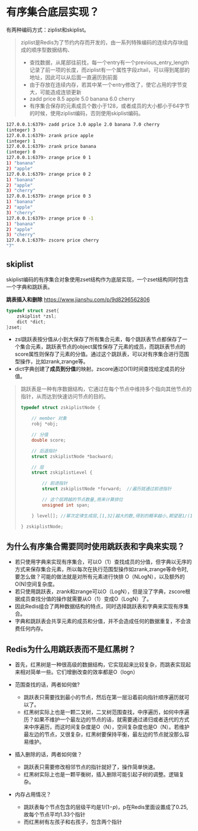 # 有序集合底层实现？

有两种编码方式：ziplist和skiplist。

> ziplist是Redis为了节约内存而开发的，由一系列特殊编码的连续内存块组成的顺序型数据结构、
>
> - 查找数据，从尾部往前找，每一个entry有一个previous_entry_length记录了前一项的长度，而ziplist有一个属性字段zltail，可以得到尾部的地址，因此可以从后面一直遍历到前面
> - 由于存放在连续内存，若其中某一个entry修改了，使它占用的字节变大，可能造成连锁更新
> - zadd price 8.5 apple 5.0 banana 6.0 cherry
> - 有序集合保存的元素成员个数小于128，或者成员的大小都小于64字节的时候，使用ziplist编码，否则使用skiplist编码。



```bash
127.0.0.1:6379> zadd price 3.0 apple 2.0 banana 7.0 cherry
(integer) 3
127.0.0.1:6379> zrank price apple
(integer) 1
127.0.0.1:6379> zrank price banana
(integer) 0
127.0.0.1:6379> zrange price 0 1
1) "banana"
2) "apple"
127.0.0.1:6379> zrange price 0 2
1) "banana"
2) "apple"
3) "cherry"
127.0.0.1:6379> zrange price 0 3
1) "banana"
2) "apple"
3) "cherry"
127.0.0.1:6379> zrange price 0 -1
1) "banana"
2) "apple"
3) "cherry"
127.0.0.1:6379> zscore price cherry
"7"
```





## skiplist

skiplist编码的有序集合对象使用zset结构作为底层实现，一个zset结构同时包含一个字典和跳跃表。

**跳表插入和删除**
https://www.jianshu.com/p/9d8296562806

```c
typedef struct zset{
    zskiplist *zsl;
    dict *dict;
}zset;
```

- zsl跳跃表按分值从小到大保存了所有集合元素，每个跳跃表节点都保存了一个集合元素，跳跃表节点的object属性保存了元素的成员，而跳跃表节点的score属性则保存了元素的分值。通过这个跳跃表，可以对有序集合进行范围型操作，比如zrank,zrange等。
- dict字典创建了**成员到分值**的映射。zscore通过O(1)时间查找给定成员的分值。

> 跳跃表是一种有序数据结构，它通过在每个节点中维持多个指向其他节点的指针，从而达到快速访问节点的目的。
>
> ```c
> typedef struct zskiplistNode {
> 
>     // member 对象
>     robj *obj;
> 
>     // 分值
>     double score;
> 
>     // 后退指针
>     struct zskiplistNode *backward;
> 
>     // 层
>     struct zskiplistLevel {
> 
>         // 前进指针
>         struct zskiplistNode *forward;  //遍历就通过前进指针
> 
>         // 这个层跨越的节点数量,用来计算排位
>         unsigned int span;
> 
>     } level[]; //幂次定律生成层,[1,32]越大的数,得到的概率越小,期望是1/(1-p),Redis把p设置成0.25,平均是1.33层
> 
> } zskiplistNode;
> ```
>
> 



## 为什么有序集合需要同时使用跳跃表和字典来实现？

- 若只使用字典来实现有序集合，可以O（1）查找成员的分值，但字典以无序的方式来保存集合元素，所以每次在执行范围型操作如zrank,zrange等命令时,要怎么做？可能的做法就是对所有元素进行快排 O（NLogN），以及额外的O(N)空间复杂度。
- 若只使用跳跃表，zrank和zrange可以O（LogN），但是没了字典，zscore根据成员查找分值的操作就需要从O（1）变成O（LogN）了。
- 因此Redis组合了两种数据结构的特点，同时选择跳跃表和字典来实现有序集合。
- 字典和跳跃表会共享元素的成员和分值，并不会造成任何的数据重复，不会浪费任何内存。



## Redis为什么用跳跃表而不是红黑树？

- 首先，红黑树是一种很高级的数据结构，它实现起来比较复杂，而跳表实现起来相对简单一些。它们增删改查的效率都是O（logn）

- 范围查找的话，两者如何做?
  - 跳跃表只需要找到最小的节点，然后在第一层沿着前向指针顺序遍历就可以了。
  - 红黑树实际上也是一颗二叉树，二叉树范围查找，中序遍历，如何中序遍历？如果不维护一个最左边的节点的话，就需要通过递归或者迭代的方式来中序遍历，而这时间复杂度是O（N），空间复杂度也是O（N）。若维护最左边的节点，又很复杂，红黑树要保持平衡，最左边的节点就没那么容易维护。
- 插入删除的话，两者如何做？
  - 跳跃表只需要修改相邻节点的指针就好了，操作简单快速。
  - 红黑树实际上也是一颗平衡树，插入删除可能引起子树的调整。逻辑复杂。
- 内存占用情况？
  - 跳跃表每个节点包含的层级平均是1/(1−*p*)，p在Redis里面设置成了0.25,故每个节点平均1.33个指针
  - 而红黑树有左孩子和右孩子，包含两个指针